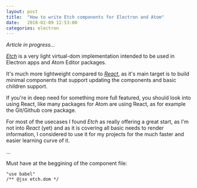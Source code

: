 ```yaml
---
layout: post
title:  "How to write Etch components for Electron and Atom"
date:   2018-02-09 12:53:00
categories: electron
---
```


_Article in progress..._

[*Etch*](https://github.com/atom/etch) is a very light virtual-dom implementation intended to be used in Electron
apps and Atom Editor packages.

It's much more lightweight compared to [*React*](https://reactjs.org), as it's main target is to build minimal
components that support updating the components and basic children support.

If you're in deep need for something more full featured, you should look into using React, like many packages for
Atom are using React, as for example the Git/Github core package.

For most of the usecases I found *Etch* as really offering a great start, as I'm not into *React* (yet) and as it
is covering all basic needs to render information, I considered to use it for my projects for the much faster
and easier learning curve of it.

...

Must have at the beggining of the component file:
```
"use babel"
/** @jsx etch.dom */
```
